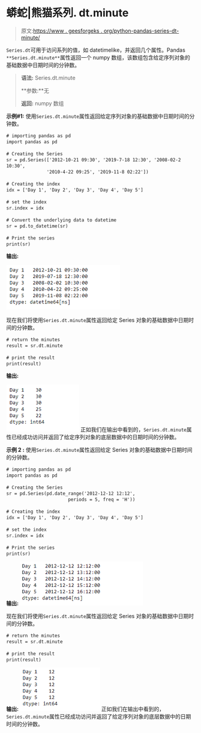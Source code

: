 # 蟒蛇|熊猫系列. dt.minute

> 原文:[https://www . geesforgeks . org/python-pandas-series-dt-minute/](https://www.geeksforgeeks.org/python-pandas-series-dt-minute/)

`Series.dt`可用于访问系列的值，如 datetimelike，并返回几个属性。Pandas `**Series.dt.minute**`属性返回一个 numpy 数组，该数组包含给定序列对象的基础数据中日期时间的分钟数。

> **语法:** Series.dt.minute
> 
> **参数:**无
> 
> **返回:** numpy 数组

**示例#1:** 使用`Series.dt.minute`属性返回给定序列对象的基础数据中日期时间的分钟数。

```
# importing pandas as pd
import pandas as pd

# Creating the Series
sr = pd.Series(['2012-10-21 09:30', '2019-7-18 12:30', '2008-02-2 10:30',
               '2010-4-22 09:25', '2019-11-8 02:22'])

# Creating the index
idx = ['Day 1', 'Day 2', 'Day 3', 'Day 4', 'Day 5']

# set the index
sr.index = idx

# Convert the underlying data to datetime 
sr = pd.to_datetime(sr)

# Print the series
print(sr)
```

**输出:**

![](img/69f5bc982977eb6e463ef578e21a71f4.png)

现在我们将使用`Series.dt.minute`属性返回给定 Series 对象的基础数据中日期时间的分钟数。

```
# return the minutes
result = sr.dt.minute

# print the result
print(result)
```

**输出:**

![](img/6786e33a4f80ce18c700ce1588d58a11.png)
正如我们在输出中看到的，`Series.dt.minute`属性已经成功访问并返回了给定序列对象的底层数据中的日期时间的分钟数。

**示例 2 :** 使用`Series.dt.minute`属性返回给定 Series 对象的基础数据中日期时间的分钟数。

```
# importing pandas as pd
import pandas as pd

# Creating the Series
sr = pd.Series(pd.date_range('2012-12-12 12:12',
                       periods = 5, freq = 'H'))

# Creating the index
idx = ['Day 1', 'Day 2', 'Day 3', 'Day 4', 'Day 5']

# set the index
sr.index = idx

# Print the series
print(sr)
```

**输出:**
![](img/908e71bea04cea91346d089922a9b7ca.png)

现在我们将使用`Series.dt.minute`属性返回给定 Series 对象的基础数据中日期时间的分钟数。

```
# return the minutes
result = sr.dt.minute

# print the result
print(result)
```

**输出:**
![](img/4ba5d29c0cd9bd8afb4157326485407b.png)
正如我们在输出中看到的，`Series.dt.minute`属性已经成功访问并返回了给定序列对象的底层数据中的日期时间的分钟数。